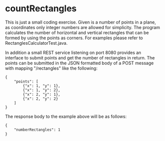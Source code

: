 # countRectangles
This is just a small coding exercise.
Given is a number of points in a plane, as coordinates only integer numbers are allowed for simplicity. 
The program calculates the number of horizontal and vertical rectangles that can be formed by using the points as corners.
For examples please refer to RectanglesCalculatorTest.java.

In addition a small REST service listening on port 8080 provides an interface to submit points 
and get the number of rectangles in return.
The points can be submitted in the JSON formatted body of a POST message with mapping "/rectangles" like the following:
```
{
	"points": [
		{"x": 1, "y": 1},
		{"x": 1, "y": 2},
		{"x": 2, "y": 1},
		{"x": 2, "y": 2}
	]
}
```
The response body to the example above will be as follows:
```
{
    "numberRectangles": 1
}
```
